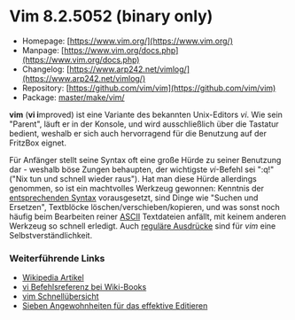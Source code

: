 # Vim 8.2.5052 (binary only)
 - Homepage: [https://www.vim.org/](https://www.vim.org/)
 - Manpage: [https://www.vim.org/docs.php](https://www.vim.org/docs.php)
 - Changelog: [https://www.arp242.net/vimlog/](https://www.arp242.net/vimlog/)
 - Repository: [https://github.com/vim/vim](https://github.com/vim/vim)
 - Package: [master/make/vim/](https://github.com/Freetz-NG/freetz-ng/tree/master/make/vim/)

**vim** (**vi i**mproved)
ist eine Variante des bekannten Unix-Editors *vi*. Wie sein "Parent",
läuft er in der Konsole, und wird ausschließlich über die Tastatur
bedient, weshalb er sich auch hervorragend für die Benutzung auf der
FritzBox eignet.

Für Anfänger stellt seine Syntax oft eine große Hürde zu seiner
Benutzung dar - weshalb böse Zungen behaupten, der wichtigste
*vi*-Befehl sei ":q!" ("Nix tun und schnell wieder raus"). Hat man
diese Hürde allerdings genommen, so ist ein machtvolles Werkzeug
gewonnen: Kenntnis der [entsprechenden
Syntax](http://de.wikibooks.org/wiki/Vi_Befehlsreferenz:_%C3%9Cbersicht)
vorausgesetzt, sind Dinge wie "Suchen und Ersetzen", Textblöcke
löschen/verschieben/kopieren, und was sonst noch häufig beim Bearbeiten
reiner [ASCII](http://de.wikipedia.org/wiki/Ascii)
Textdateien anfällt, mit keinem anderen Werkzeug so schnell erledigt.
Auch [reguläre
Ausdrücke](http://de.wikipedia.org/wiki/Reguläre_Ausdrücke)
sind für *vim* eine Selbstverständlichkeit.

### Weiterführende Links

-   [Wikipedia Artikel](http://de.wikipedia.org/wiki/Vim)
-   [vi Befehlsreferenz bei Wiki-Books](http://de.wikibooks.org/wiki/Vi_Befehlsreferenz:_%C3%9Cbersicht)
-   [vim Schnellübersicht](http://tnerual.eriogerg.free.fr/vimqrc-ge.pdf)
-   [Sieben Angewohnheiten für das effektive Editieren](http://www.moolenaar.net/habits_de.pdf)


